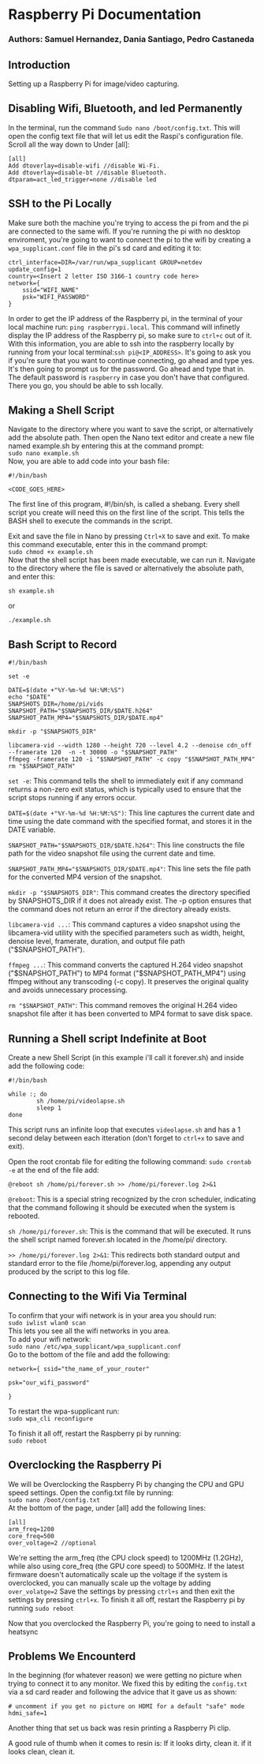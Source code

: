 # Raspberry Pi Documentation 

### Authors: Samuel Hernandez, Dania Santiago, Pedro Castaneda 

## Introduction
Setting up a Raspberry Pi for image/video capturing.

## Disabling Wifi, Bluetooth, and led Permanently 
In the terminal, run the command `Sudo nano /boot/config.txt`. This will open the config text file that will let us edit the Raspi's configuration file. Scroll all the way down to Under [all]:
```
[all]
Add dtoverlay=disable-wifi //disable Wi-Fi.
Add dtoverlay=disable-bt //disable Bluetooth.
dtparam=act_led_trigger=none //disable led
```
## SSH to the Pi Locally
Make sure both the machine you're trying to access the pi from and the pi are connected to the same wifi. If you're running the pi with no desktop enviroment, you're going to want to connect the pi to the wifi by creating a `wpa_supplicant.conf` file in the pi's sd card and editing it to:
```
ctrl_interface=DIR=/var/run/wpa_supplicant GROUP=netdev  
update_config=1
country=<Insert 2 letter ISO 3166-1 country code here>
network={
    ssid="WIFI_NAME"
    psk="WIFI_PASSWORD"
}
```  
In order to get the IP address of the Raspberry pi, in the terminal of your local machine run: `ping raspberrypi.local`. This command will infinetly display the IP address of the Raspberry pi, so make sure to `ctrl+c` out of it. With this information, you are able to ssh into the raspberry locally by running from your local terminal:`ssh pi@<IP_ADDRESS>`. It's going to ask you if you're sure that you want to continue connecting, go ahead and type yes. It's then going to prompt us for the password. Go ahead and type that in. The default password is `raspberry` in case you don't have that configured. There you go, you should be able to ssh locally.

## Making a Shell Script
Navigate to the directory where you want to save the script, or alternatively add the absolute path. Then open the Nano text editor and create a new file named example.sh by entering this at the command prompt:  
`sudo nano example.sh`  
Now, you are able to add code into your bash file:  
```
#!/bin/bash

<CODE_GOES_HERE>
```
The first line of this program, #!/bin/sh, is called a shebang. Every shell script you create will need this on the first line of the script. This tells the BASH shell to execute the commands in the script.

Exit and save the file in Nano by pressing `Ctrl+X` to save and exit. To make this command executable, enter this in the command prompt:  
`sudo chmod +x example.sh`  
Now that the shell script has been made executable, we can run it. Navigate to the directory where the file is saved or alternatively the absolute path, and enter this:

`sh example.sh`

or

`./example.sh`


## Bash Script to Record
```
#!/bin/bash

set -e

DATE=$(date +"%Y-%m-%d %H:%M:%S")
echo "$DATE" 
SNAPSHOTS_DIR=/home/pi/vids
SNAPSHOT_PATH="$SNAPSHOTS_DIR/$DATE.h264"
SNAPSHOT_PATH_MP4="$SNAPSHOTS_DIR/$DATE.mp4"

mkdir -p "$SNAPSHOTS_DIR"

libcamera-vid --width 1280 --height 720 --level 4.2 --denoise cdn_off --framerate 120  -n -t 30000 -o "$SNAPSHOT_PATH" 
ffmpeg -framerate 120 -i "$SNAPSHOT_PATH" -c copy "$SNAPSHOT_PATH_MP4" 
rm "$SNAPSHOT_PATH"
```
`set -e`: This command tells the shell to immediately exit if any command returns a non-zero exit status, which is typically used to ensure that the script stops running if any errors occur.

`DATE=$(date +"%Y-%m-%d %H:%M:%S")`: This line captures the current date and time using the date command with the specified format, and stores it in the DATE variable.

`SNAPSHOT_PATH="$SNAPSHOTS_DIR/$DATE.h264"`: This line constructs the file path for the video snapshot file using the current date and time.

`SNAPSHOT_PATH_MP4="$SNAPSHOTS_DIR/$DATE.mp4"`: This line sets the file path for the converted MP4 version of the snapshot.

`mkdir -p "$SNAPSHOTS_DIR"`: This command creates the directory specified by SNAPSHOTS_DIR if it does not already exist. The -p option ensures that the command does not return an error if the directory already exists.

`libcamera-vid ...`: This command captures a video snapshot using the libcamera-vid utility with the specified parameters such as width, height, denoise level, framerate, duration, and output file path ("$SNAPSHOT_PATH").

`ffmpeg ...`: This command converts the captured H.264 video snapshot ("$SNAPSHOT_PATH") to MP4 format ("$SNAPSHOT_PATH_MP4") using ffmpeg without any transcoding (-c copy). It preserves the original quality and avoids unnecessary processing.

`rm "$SNAPSHOT_PATH"`: This command removes the original H.264 video snapshot file after it has been converted to MP4 format to save disk space.

## Running a Shell script Indefinite at Boot
Create a new Shell Script (in this example i'll call it forever.sh) and inside add the following code:  
```
#!/bin/bash

while :; do
        sh /home/pi/videolapse.sh
        sleep 1 
done
```  
This script runs an infinite loop that executes `videolapse.sh` and has a 1 second delay between each itteration (don't forget to `ctrl+x` to save and exit).  

Open the root crontab file for editing the following command:
`sudo crontab -e` at the end of the file add: 
```
@reboot sh /home/pi/forever.sh >> /home/pi/forever.log 2>&1
```
`@reboot`: This is a special string recognized by the cron scheduler, indicating that the command following it should be executed when the system is rebooted.

`sh /home/pi/forever.sh`: This is the command that will be executed. It runs the shell script named forever.sh located in the /home/pi/ directory.

`>> /home/pi/forever.log 2>&1`: This redirects both standard output and standard error to the file /home/pi/forever.log, appending any output produced by the script to this log file.

## Connecting to the Wifi Via Terminal 
To confirm that your wifi network is in your area you should run:  
`sudo iwlist wlan0 scan`   
This lets you see all the wifi networks in you area.  
To add your wifi network:  
`sudo nano /etc/wpa_supplicant/wpa_supplicant.conf`   
Go to the bottom of the file and add the following:  
```
network={ ssid="the_name_of_your_router"

psk="our_wifi_password"

}
```
To restart the wpa-supplicant run:  
`sudo wpa_cli reconfigure`

To finish it all off, restart the Raspberry pi by running:  
`sudo reboot`

## Overclocking the Raspberry Pi
We will be Overclocking the Raspberry Pi by changing the CPU and GPU speed settings. Open the config.txt file by running:  
`sudo nano /boot/config.txt`  
At the bottom of the page, under [all] add the following lines:  
```
[all]
arm_freq=1200
core_freq=500
over_voltage=2 //optional
```
We're setting the arm_freq (the CPU clock speed) to 1200MHz (1.2GHz), while also using core_freq (the GPU core speed) to 500MHz. If the latest firmware doesn't automatically scale up the voltage if the system is overclocked, you can manually scale up the voltage by adding `over_volatge=2` Save the settings by pressing `ctrl+s` and then exit the settings by pressing `ctrl+x`. To finish it all off, restart the Raspberry pi by running `sudo reboot`

Now that you overclocked the Raspberry Pi, you're going to need to install a heatsync

## Problems We Encounterd 
In the beginning (for whatever reason) we were getting no picture when trying to connect it to any monitor. We fixed this by editing the `config.txt` via a sd card reader and following the advice that it gave us as shown:
```
# uncomment if you get no picture on HDMI for a default "safe" mode
hdmi_safe=1
```
Another thing that set us back was resin printing a Raspberry Pi clip. 

A good rule of thumb when it comes to resin is: If it looks dirty, clean it. if it looks clean, clean it.
